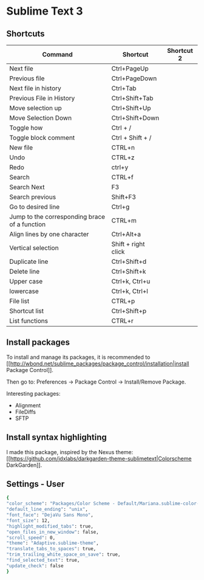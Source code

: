 # Sublime Text 3

## Shortcuts

| Command | Shortcut | Shortcut 2 |
| ------- | -------- | ---------- |
| Next file | Ctrl+PageUp | |
| Previous file | Ctrl+PageDown | |
| Next file in history | Ctrl+Tab | |
| Previous File in History | Ctrl+Shift+Tab | |
| Move selection up | Ctrl+Shift+Up | |
| Move Selection Down | Ctrl+Shift+Down| |
| Toggle how | Ctrl + / | |
| Toggle block comment | Ctrl + Shift + / | |
| New file | CTRL+n | |
| Undo | CTRL+z | |
| Redo | ctrl+y | |
| Search | CTRL+f | |
| Search Next | F3 | |
| Search previous | Shift+F3 | |
| Go to desired line | Ctrl+g | |
| Jump to the corresponding brace of a function | CTRL+m | |
| Align lines by one character | Ctrl+Alt+a | |
| Vertical selection | Shift + right click | |
| Duplicate line | Ctrl+Shift+d | |
| Delete line | Ctrl+Shift+k | |
| Upper case | Ctrl+k, Ctrl+u | |
| lowercase | Ctrl+k, Ctrl+l | |
| File list | CTRL+p | |
| Shortcut list | Ctrl+Shift+p | |
| List functions | CTRL+r | |

## Install packages

To install and manage its packages, it is recommended to [[http://wbond.net/sublime_packages/package_control/installation|install Package Control]].

Then go to: Preferences -> Package Control -> Install/Remove Package.

Interesting packages:
   * Alignment
   * FileDiffs
   * SFTP

## Install syntax highlighting
I made this package, inspired by the Nexus theme: [[https://github.com/jdxlabs/darkgarden-theme-sublimetext|Colorscheme DarkGarden]].

## Settings - User
```bash
{
"color_scheme": "Packages/Color Scheme - Default/Mariana.sublime-color-scheme",
"default_line_ending": "unix",
"font_face": "DejaVu Sans Mono",
"font_size": 12,
"highlight_modified_tabs": true,
"open_files_in_new_window": false,
"scroll_speed": 0,
"theme": "Adaptive.sublime-theme",
"translate_tabs_to_spaces": true,
"trim_trailing_white_space_on_save": true,
"find_selected_text": true,
"update_check": false
}
```
